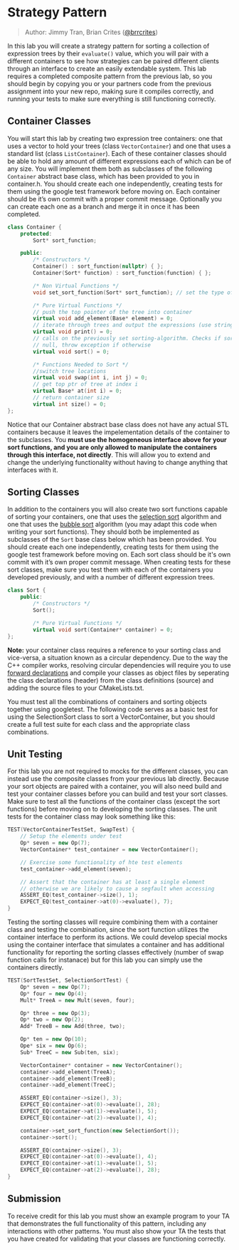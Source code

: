 # Strategy Pattern

> Author: Jimmy Tran, Brian Crites ([@brrcrites](https://github.com/brrcrites))

In this lab you will create a strategy pattern for sorting a collection of expression trees by their `evaluate()` value, which you will pair with a different containers to see how strategies can be paired different clients through an interface to create an easily extendable system. This lab requires a completed composite pattern from the previous lab, so you should begin by copying you or your partners code from the previous assignment into your new repo, making sure it compiles correctly, and running your tests to make sure everything is still functioning correctly.

## Container Classes

You will start this lab by creating two expression tree containers: one that uses a vector to hold your trees (class `VectorContainer`) and one that uses a standard list (class `ListContainer`). Each of these container classes should be able to hold any amount of different expressions each of which can be of any size. You will implement them both as subclasses of the following `Container` abstract base class, which has been provided to you in container.h. You should create each one independently, creating tests for them using the google test framework before moving on. Each container should be it’s own commit with a proper commit message. Optionally you can create each one as a branch and merge it in once it has been completed.

```c++
class Container {
    protected:
        Sort* sort_function;

    public:
        /* Constructors */
        Container() : sort_function(nullptr) { };
        Container(Sort* function) : sort_function(function) { };

        /* Non Virtual Functions */
        void set_sort_function(Sort* sort_function); // set the type of sorting algorithm

        /* Pure Virtual Functions */
        // push the top pointer of the tree into container
        virtual void add_element(Base* element) = 0;
        // iterate through trees and output the expressions (use stringify())
        virtual void print() = 0;
        // calls on the previously set sorting-algorithm. Checks if sort_function is not
        // null, throw exception if otherwise
        virtual void sort() = 0;

        /* Functions Needed to Sort */
        //switch tree locations
        virtual void swap(int i, int j) = 0;
        // get top ptr of tree at index i
        virtual Base* at(int i) = 0;
        // return container size
        virtual int size() = 0;
};
```

Notice that our Container abstract base class does not have any actual STL containers because it leaves the impelementation details of the container to the subclasses. You **must use the homogeneous interface above for your sort functions, and you are only allowed to manipulate the containers through this interface, not directly**. This will allow you to extend and change the underlying functionality without having to change anything that interfaces with it.

## Sorting Classes

In addition to the containers you will also create two sort functions capable of sorting your containers, one that uses the [selection sort](https://www.mathbits.com/MathBits/CompSci/Arrays/Selection.htm) algorithm and one that uses the [bubble sort](https://www.mathbits.com/MathBits/CompSci/Arrays/Bubble.htm) algorithm (you may adapt this code when writing your sort functions). They should both be implemented as subclasses of the `Sort` base class below which has been provided. You should create each one independently, creating tests for them using the google test framework before moving on. Each sort class should be it's own commit with it’s own proper commit message. When creating tests for these sort classes, make sure you test them with each of the containers you developed previously, and with a number of different expression trees.

```c++
class Sort {
    public:
        /* Constructors */
        Sort();

        /* Pure Virtual Functions */
        virtual void sort(Container* container) = 0;
};
```

**Note:** your container class requires a reference to your sorting class and vice-versa, a situation known as a circular dependency. Due to the way the C++ compiler works, resolving circular dependencies will require you to use [forward declarations](http://www.umich.edu/~eecs381/handouts/IncompleteDeclarations.pdf) and compile your classes as object files by seperating the class declarations (header) from the class definitions (source) and adding the source files to your CMakeLists.txt. 

You must test all the combinations of containers and sorting objects together using googletest. The following code serves as a basic test for using the SelectionSort class to sort a VectorContainer, but you should create a full test suite for each class and the appropriate class combinations.

## Unit Testing

For this lab you are not required to mocks for the different classes, you can instead use the composite classes from your previous lab directly. Because your sort objects are paired with a container, you will also need build and test your container classes before you can build and test your sort classes. Make sure to test all the functions of the container class (except the sort functions) before moving on to developing the sorting classes. The unit tests for the container class may look something like this:

```c++
TEST(VectorContainerTestSet, SwapTest) {
    // Setup the elements under test
    Op* seven = new Op(7);
    VectorContainer* test_container = new VectorContainer();

    // Exercise some functionality of hte test elements
    test_container->add_element(seven);

    // Assert that the container has at least a single element
    // otherwise we are likely to cause a segfault when accessing
    ASSERT_EQ(test_container->size(), 1);
    EXPECT_EQ(test_container->at(0)->evaluate(), 7);
}
```

Testing the sorting classes will require combining them with a container class and testing the combination, since the sort function utilizes the container interface to perform its actions. We could develop special mocks using the container interface that simulates a container and has additional functionality for reporting the sorting classes effectively (number of swap function calls for instanace) but for this lab you can simply use the containers directly.

```c++
TEST(SortTestSet, SelectionSortTest) {
    Op* seven = new Op(7);
    Op* four = new Op(4);
    Mult* TreeA = new Mult(seven, four);

    Op* three = new Op(3);
    Op* two = new Op(2);
    Add* TreeB = new Add(three, two);

    Op* ten = new Op(10);
    Ope* six = new Op(6);
    Sub* TreeC = new Sub(ten, six);

    VectorContainer* container = new VectorContainer();
    container->add_element(TreeA);
    container->add_element(TreeB);
    container->add_element(TreeC);

    ASSERT_EQ(container->size(), 3);
    EXPECT_EQ(container->at(0)->evaluate(), 28);
    EXPECT_EQ(container->at(1)->evaluate(), 5);
    EXPECT_EQ(container->at(2)->evaluate(), 4);

    container->set_sort_function(new SelectionSort());
    container->sort();

    ASSERT_EQ(container->size(), 3);
    EXPECT_EQ(container->at(0)->evaluate(), 4);
    EXPECT_EQ(container->at(1)->evaluate(), 5);
    EXPECT_EQ(container->at(2)->evaluate(), 28);
}
```

## Submission

To receive credit for this lab you must show an example program to your TA that demonstrates the full functionality of this pattern, including any interactions with other patterns. You must also show your TA the tests that you have created for validating that your classes are functioning correctly.

